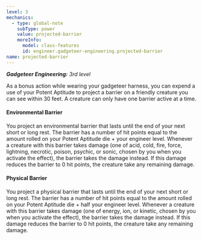 ```yaml
---
level: 3
mechanics:
  - type: global-note
    subType: power
    value: projected-barrier
    moreInfo:
      model: class-features
      id: engineer.gadgeteer-engineering.projected-barrier
name: projected-barrier
---
```

_**Gadgeteer Engineering:** 3rd level_
As a bonus action while wearing your gadgeteer harness, you can expend a use of your Potent Aptitude to project a barrier on a friendly creature you can see within 30 feet. A creature can only have one barrier active at a time.
#### Environmental Barrier
You project an environmental barrier that lasts until the end of your next short or long rest. The barrier has a number of hit points equal to the amount rolled on your Potent Aptitude die + your engineer level. Whenever a creature with this barrier takes damage (one of acid, cold, fire, force, lightning, necrotic, poison, psychic, or sonic, chosen by you when you activate the effect), the barrier takes the damage instead. If this damage reduces the barrier to 0 hit points, the creature take any remaining damage. 
#### Physical Barrier
You project a physical barrier that lasts until the end of your next short or long rest. The barrier has a number of hit points equal to the amount rolled on your Potent Aptitude die + half your engineer level. Whenever a creature with this barrier takes damage (one of energy, ion, or kinetic, chosen by you when you activate the effect), the barrier takes the damage instead. If this damage reduces the barrier to 0 hit points, the creature take any remaining damage. 